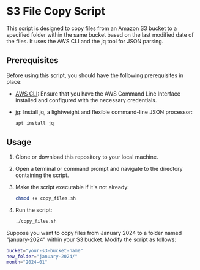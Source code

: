 # S3 File Copy Script

This script is designed to copy files from an Amazon S3 bucket to a specified folder within the same bucket based on the last modified date of the files. It uses the AWS CLI and the jq tool for JSON parsing.

## Prerequisites

Before using this script, you should have the following prerequisites in place:

- [AWS CLI](https://aws.amazon.com/cli/): Ensure that you have the AWS Command Line Interface installed and configured with the necessary credentials.

- [jq](https://stedolan.github.io/jq/): Install jq, a lightweight and flexible command-line JSON processor:
     ```bash
   apt install jq
    ```

## Usage

1. Clone or download this repository to your local machine.

2. Open a terminal or command prompt and navigate to the directory containing the script.

3. Make the script executable if it's not already:

   ```bash
   chmod +x copy_files.sh
    ```

4. Run the script:

   ```bash
   ./copy_files.sh
    ```

Suppose you want to copy files from January 2024 to a folder named "january-2024" within your S3 bucket. Modify the script as follows:

   ```bash
bucket="your-s3-bucket-name"
new_folder="january-2024/"
month="2024-01"
```
